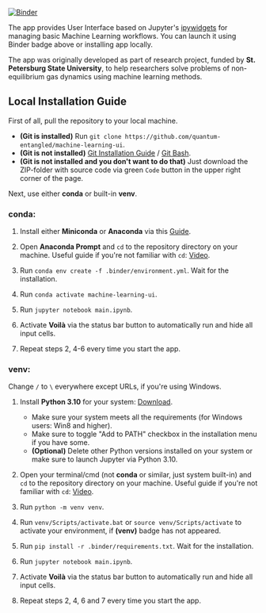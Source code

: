 [![Binder](https://mybinder.org/badge_logo.svg)](https://mybinder.org/v2/gh/quantum-entangled/machine-learning-ui/HEAD?urlpath=voila%2Frender%2Fsrc%2Fmain.ipynb)

The app provides User Interface based on Jupyter's [ipywidgets](https://github.com/jupyter-widgets/ipywidgets) for managing basic Machine Learning workflows. You can launch it using Binder badge above or installing app locally.

The app was originally developed as part of research project, funded by **St. Petersburg State University**, to help researchers solve problems of non-equilibrium gas dynamics using machine learning methods.

## Local Installation Guide

First of all, pull the repository to your local machine.

- **(Git is installed)** Run `git clone https://github.com/quantum-entangled/machine-learning-ui`.
- **(Git is not installed)** [Git Installation Guide](https://github.com/git-guides/install-git) / [Git Bash](https://git-scm.com/downloads).
- **(Git is not installed and you don't want to do that)** Just download the ZIP-folder with source code via green `Code` button in the upper right corner of the page.

Next, use either **conda** or built-in **venv**.

### conda:

1) Install either **Miniconda** or **Anaconda** via this [Guide](https://conda.io/projects/conda/en/latest/user-guide/install/index.html).

2) Open **Anaconda Prompt** and `cd` to the repository directory on your machine. Useful guide if you're not familiar with `cd`: [Video](https://www.youtube.com/watch?v=KNjzcJhUwuA).

3) Run `conda env create -f .binder/environment.yml`. Wait for the installation.

4) Run `conda activate machine-learning-ui`.

5) Run `jupyter notebook main.ipynb`. 

6) Activate **Voilà** via the status bar button to automatically run and hide all input cells.

7) Repeat steps 2, 4-6 every time you start the app.

### venv:

Change `/` to `\` everywhere except URLs, if you're using Windows.

1) Install **Python 3.10** for your system: [Download](https://www.python.org/downloads/release/python-3108/).
    - Make sure your system meets all the requirements (for Windows users: Win8 and higher).
    - Make sure to toggle "Add to PATH" checkbox in the installation menu if you have some.
    - **(Optional)** Delete other Python versions installed on your system or make sure to launch Jupyter via Python 3.10.

2) Open your terminal/cmd (not **conda** or similar, just system built-in) and `cd` to the repository directory on your machine. Useful guide if you're not familiar with `cd`: [Video](https://www.youtube.com/watch?v=KNjzcJhUwuA).

3) Run `python -m venv venv`.

4) Run `venv/Scripts/activate.bat` or `source venv/Scripts/activate` to activate your environment, if **(venv)** badge has not appeared.

5) Run `pip install -r .binder/requirements.txt`. Wait for the installation.

6) Run `jupyter notebook main.ipynb`. 

7) Activate **Voilà** via the status bar button to automatically run and hide all input cells.

8) Repeat steps 2, 4, 6 and 7 every time you start the app.
